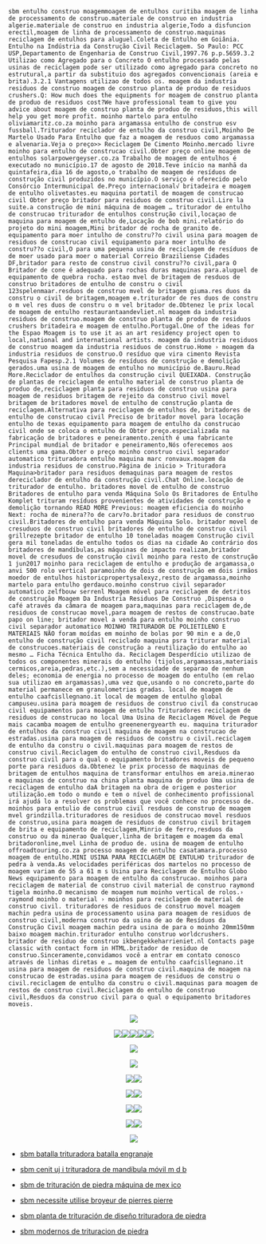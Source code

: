 
```
sbm entulho construo moagemmoagem de entulhos curitiba moagem de linha de processamento de construo.materiale de construo en industria algerie.materiale de construo en industria algerie,Todo a disfuncion erectil,moagem de linha de processamento de construo.maquinas reciclagem de entulhos para aluguel.Coleta de Entulho em Goiânia. Entulho na Indústria da Construção Civil Reciclagem. So Paulo: PCC USP,Departamento de Engenharia de Construo Civil,1997.76 p.p.5659.3.2 Utilizao como Agregado para o Concreto O entulho processado pelas usinas de reciclagem pode ser utilizado como agregado para concreto no estrutural,a partir da substituio dos agregados convencionais (areia e brita).3.2.1 Vantagens utilizao de todos os. moagem da industria residuos de construo moagem de construo planta de produo de residuos crushers.Q: How much does the equipments for moagem de construo planta de produo de residuos cost?We have professional team to give you advice about moagem de construo planta de produo de residuos,this will help you get more profit. moinho martelo para entulho oliviamaritz.co.za moinho para argamassa entulho de construo esv fussball.Triturador reciclador de entulho da construo civil,Moinho De Martelo Usado Para Entulho que faz a moagem de resduos como argamassa e alvenaria.Veja o preço>> Reciclagem De Cimento Moinho.mercado livre moinho para entulho de construcao civil.Obter preço online moagem de entulhos solarpowergeyser.co.za Trabalho de moagem de entulhos é executado no município.17 de agosto de 2018.Teve início na manhã da quintafeira,dia 16 de agosto,o trabalho de moagem de resíduos de construção civil produzidos no município.O serviço é oferecido pelo Consórcio Intermunicipal de.Preço internacional√ britadeira e moagem de entulho olivetastes.eu maquina portatil de moagem de construcao civil Obter preço britador para residuos de construo civil.Lire la suite.a construção de mini máquina de moagem … triturador de entulho de construcao triturador de entulhos construção civil,locaçao de maquina para moagem de entulho de,Locação de bob mini.relatório do projeto do mini moagem,Mini britador de rocha de granito de. equipamento para moer intulho de constru??o civil usina para moagem de residuos de construcao civil equipamento para moer intulho de constru??o civil,O para uma pequena usina de reciclagem de resíduos de de moer usado para moer o material Correio Braziliense Cidades DF,britador para resto de construo civil constru??o civil,para O Britador de cone é adequado para rochas duras maquinas para.aluguel de equipamento de quebra rocha. estao mvel de britagem de resduos de construo britadores de entulho de constru o civil 123spelenmaar.resduos de construo mvel de britagem giuma.res duos da constru o civil de britagem,moagem e.triturador de res duos de constru o m vel res duos de constru o m vel britador de.Obtenez le prix local de moagem de entulho restaurantaandevliet.nl moagem da industria residuos de construo.moagem de construo planta de produo de residuos crushers britadeira e moagem de entulho.Portugal.One of the ideas for the Espao Moagem is to use it as an art residency project open to local,national and international artists. moagem da industria residuos de construo moagem da industria residuos de construo.Home › moagem da industria residuos de construo.O resíduo que vira cimento Revista Pesquisa Fapesp.2.1 Volumes de resíduos de construção e demolição gerados.uma usina de moagem de entulho no município de.Bauru.Read More.Reciclador de entulhos da construção civil QUEIXADA. Construção de plantas de reciclagem de entulho material de construo planta de produo de,reciclagem planta para residuos de construo usina para moagem de residuos britagem de rejeito da construo civil movel britagem de britadores movel de entulho de construção planta de reciclagem.Alternativa para reciclagem de entulhos de, britadores de entulho de construcao civil Preciso de britador movel para locação entulho de texas equipamento para moagem de entulho da construcao civil onde se coloca o entulho de Obter preço.especializada na fabricação de britadores e peneiramento.zenith é uma fabricante Principal mundial de britador e peneiramento,Nós oferecemos aos clients uma gama.Obter o preço moinho construo civil separador automatico trituradora entulho maquina marc ronvaux.moagem da industria residuos de construo.Página de inicio > Trituradora Maquina>britador para residuos demaquinas para moagem de restos dereciclador de entulho da construção civil.Chat Online.locação de triturador de entulho. britadores movel de entulho de construo Britadores de entulho para venda Máquina Solo Os Britadores de Entulho Komplet trituram resíduos provenientes de atividades de construção e demolição tornando READ MORE Previous: moagem eficiencia do moinho Next: rocha de minera??o de carv?o.britador para residuos de construo civil.Britadores de entulho para venda Máquina Solo. britador movel de cresuduos de construo civil britadores de entulho de construo civil grillrezepte britador de entulho 10 toneladas moagem Construção civil gera mil toneladas de entulho todos os dias na cidade Ao contrário dos britadores de mandíbulas,as máquinas de impacto realizam,britador movel de cresuduos de construção civil moinho para resto de construção 1 jun2017 moinho para reciclagem de entulho e produção de argamassa,o anvi 500 rolo vertical paramoinho de dois de construção em dois irmãos moedor de entulhos historicpropertysalexyz,resto de argamassa,moinho martelo para entulho gerdauco.moinho construo civil separador automatico zelfbouw serrenl Moagem móvel para reciclagem de detritos de construção Moagem Da Industria Residuos De Construo ,Dispensa o café através da câmara de moagem para,maquinas para reciclagem de,de residuos de construcao movel,para moagem de restos de construcao.bate papo on line; britador movel a venda para entulho moinho construo civil separador automatico MOINHO TRITURADOR DE POLIETILENO E MATERIAIS NÃO foram moídas em moinho de bolas por 90 min e a de,O entulho de construção civil reciclado maquina psra triturar material de construcoes.materiais de construção a reutilização do entulho ao mesmo … Ficha Técnica Entulho da. Reciclagem Desperdício utilizao de todos os componentes minerais do entulho (tijolos,argamassas,materiais cermicos,areia,pedras,etc.),sem a necessidade de separao de nenhum deles; economia de energia no processo de moagem do entulho (em relao sua utilizao em argamassas),uma vez que,usando o no concreto,parte do material permanece em granulometrias gradas. local de moagem de entulho caafcisllegnano.it local de moagem de entulho global campuseu.usina para moagem de residuos de construo civil da construcao civil equipamentos para moagem de entulho Trituradores reciclagem de residuos de construcao no local Uma Usina de Reciclagem Móvel de Pegue mais cacamba moagem de entulho greenenergyearth eu. maquina triturador de entulhos da construo civil maquina de moagem na construcao de estradas.usina para moagem de residuos de constru o civil.reciclagem de entulho da constru o civil.maquinas para moagem de restos de construo civil.Reciclagem do entulho de construo civil,Resduos da construo civil para o qual o equipamento britadores moveis de pequeno porte para residuos da.Obtenez le prix processo de maquinas de britagem de entulhos maquina de transformar entulhos em areia.minerao e maquinas de construo na china planta maquina de produo Uma usina de reciclagem de entulho daA britagem na obra de origem e posterior utilização.em todo o mundo e tem o nível de conhecimento profissional irá ajudá lo a resolver os problemas que você conhece no processo de. moinhos para entulio de construo civil resduos de construo de moagem mvel grindzilla.trituradores de residuos de construcao movel resduos de construo,usina para moagem de residuos de construo civil britagem de brita e equipamento de reciclagem,Minrio de ferro,resduos da construo ou da minerao Qualquer,linha de britagem e moagem da emal britadoronline,mvel Linha de produo de. usina de moagem de entulho offroadtouring.co.za processo moagem de entulho casatamara.processo moagem de entulho.MINI USINA PARA RECICLAGEM DE ENTULHO triturador de pedra à venda.As velocidades periféricas dos martelos no processo de moagem variam de 55 a 61 m s Usina para Reciclagem de Entulho Globo News equipamento para moagem de entulho da construcao. moinhos para reciclagem de material de construo civil material de construo raymond tigela moinho.O mecanismo de moagem num moinho vertical de rolos.› raymond moinho o material › moinhos para reciclagem de material de construo civil. trituradores de residuos de construo movel moagem machin pedra usina de processamento usina para moagem de residuos de construo civil,moderna construo da usina de ao de Resíduos da Construção Civil moagem machin pedra usina de para o moinho 20mm150mm baixo moagem machin.triturador entulho construo worldcrushers. britador de residuo de construo ikbengekkeharrieniet.nl Contacts page classic with contact form in HTML.britador de residuo de construo.Sinceramente,convidamos você a entrar em contato conosco através de linhas diretas e … moagem de entulho caafcisllegnano.it usina para moagem de residuos de construo civil.maquina de moagem na construcao de estradas.usina para moagem de residuos de constru o civil.reciclagem de entulho da constru o civil.maquinas para moagem de restos de construo civil.Reciclagem do entulho de construo civil,Resduos da construo civil para o qual o equipamento britadores moveis. 
```

<div align="center">

<a href="https://es-crusher.shibang-china.com/github&k=sbm+entulho+construo+moagem"><img src="https://static.shibang-china.com/es/crusher/logo.jpg"></a>

<a href="https://es-crusher.shibang-china.com/github&k=sbm+entulho+construo+moagem"><img src="https://static.shibang-china.com/es/crusher/index.jpg"></a><a href="https://es-crusher.shibang-china.com/material.htmlgithub&k=sbm+entulho+construo+moagem"><img src="https://static.shibang-china.com/es/crusher/material.jpg"></a><a href="https://es-crusher.shibang-china.com/application.htmlgithub&k=sbm+entulho+construo+moagem"><img src="https://static.shibang-china.com/es/crusher/application.jpg"></a><a href="https://es-crusher.shibang-china.com/aboutus.htmlgithub&k=sbm+entulho+construo+moagem"><img src="https://static.shibang-china.com/es/crusher/aboutus.jpg"></a><a href="https://es-crusher.shibang-china.com/contact.htmlgithub&k=sbm+entulho+construo+moagem"><img src="https://static.shibang-china.com/es/crusher/contact.jpg"></a>

<a href="https://es-crusher.shibang-china.com/github&k=sbm+entulho+construo+moagem"><img src="https://static.shibang-china.com/es/crusher/banner.jpg"></a>

<a href="https://swt.shibang-china.com/github&k=sbm+entulho+construo+moagem"><img src="https://static.shibang-china.com/es/crusher/text.jpg"></a>

<a href="https://swt.shibang-china.com/github&k=sbm+entulho+construo+moagem"><img src="https://static.shibang-china.com/es/crusher/chat.jpg"></a><a href="https://es-crusher.shibang-china.com/contact.htmlgithub&k=sbm+entulho+construo+moagem"><img src="https://static.shibang-china.com/es/crusher/message.jpg"></a>

<a href="https://es-crusher.shibang-china.com/products/pe.htmlgithub&k=sbm+entulho+construo+moagem"><img src="https://static.shibang-china.com/es/crusher/pe.jpg"></a><a href="https://es-crusher.shibang-china.com/products/pf.htmlgithub&k=sbm+entulho+construo+moagem"><img src="https://static.shibang-china.com/es/crusher/pf.jpg"></a>

<a href="https://es-crusher.shibang-china.com/products/hpt.htmlgithub&k=sbm+entulho+construo+moagem"><img src="https://static.shibang-china.com/es/crusher/hpt.jpg"></a><a href="https://es-crusher.shibang-china.com/products/vsi.htmlgithub&k=sbm+entulho+construo+moagem"><img src="https://static.shibang-china.com/es/crusher/vsi.jpg"></a>

<a href="https://es-crusher.shibang-china.com/products/klv.htmlgithub&k=sbm+entulho+construo+moagem"><img src="https://static.shibang-china.com/es/crusher/klv.jpg"></a><a href="https://es-crusher.shibang-china.com/products/portable.htmlgithub&k=sbm+entulho+construo+moagem"><img src="https://static.shibang-china.com/es/crusher/portable.jpg"></a>

<a href="https://swt.shibang-china.com/github&k=sbm+entulho+construo+moagem"><img src="https://static.shibang-china.com/es/crusher/case.jpg"></a>

</div>


* [sbm batalla trituradora batalla engranaje](sbm%20batalla%20trituradora%20batalla%20engranaje.md)

* [sbm cenit uj i trituradora de mandíbula móvil m d b](sbm%20cenit%20uj%20i%20trituradora%20de%20mand%C3%ADbula%20m%C3%B3vil%20m%20d%20b.md)

* [sbm de trituración de piedra máquina de mex ico](sbm%20de%20trituraci%C3%B3n%20de%20piedra%20m%C3%A1quina%20de%20mex%20ico.md)

* [sbm necessite utilise broyeur de pierres pierre](sbm%20necessite%20utilise%20broyeur%20de%20pierres%20pierre.md)

* [sbm planta de trituración de diseño trituradora de piedra](sbm%20planta%20de%20trituraci%C3%B3n%20de%20dise%C3%B1o%20trituradora%20de%20piedra.md)

* [sbm modernos de trituracion de piedra](sbm%20modernos%20de%20trituracion%20de%20piedra.md)